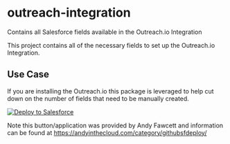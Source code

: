 # outreach-integration
Contains all Salesforce fields available in the Outreach.io Integration

This project contains all of the necessary fields to set up the Outreach.io Integration. 

<h2>Use Case</h2>
<p>If you are installing the Outreach.io this package is leveraged to help cut down on the number of fields that need to be manually created.</p>

<a href="https://githubsfdeploy.herokuapp.com">
  <img alt="Deploy to Salesforce"
       src="https://raw.githubusercontent.com/afawcett/githubsfdeploy/master/deploy.png">
</a>

<p>Note this button/application was provided by Andy Fawcett and information can be found at <a href="https://andyinthecloud.com/category/githubsfdeploy/">https://andyinthecloud.com/category/githubsfdeploy/</a></p>